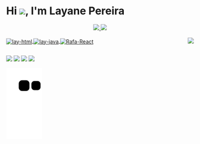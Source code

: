 <h1 align="left">Hi <img src="https://raw.githubusercontent.com/kaueMarques/kaueMarques/master/hi.gif" width="30px">, I'm Layane Pereira </h1>

<div align="center">
  <a href="https://github.com/LayannePereira">
  <img height="180em" src="https://github-readme-stats.vercel.app/api?username=LayannePereira&show_icons=true&theme=dracula&include_all_commits=true&count_private=true"/>
  <img height="180em" src="https://github-readme-stats.vercel.app/api/top-langs/?username=LayannePereira&layout=compact&langs_count=7&theme=dracula"/>
</div>
 
  <div style="display: inline_block"><br>
  <img align="center" alt="lay-html" height="30" width="70" src="https://img.shields.io/badge/-HTML-05122A?style=flat&logo=HTML5">
  <img align="center" alt="lay-java" height="30" width="70" src="https://img.shields.io/badge/-java-05122A?style=flat&logo=java">
  <img align="center" alt="Rafa-React" height="30" width="70" src="https://img.shields.io/badge/-MySQL-05122A?style=flat&logo=MySQL">
  <img align="right" height="150em"
  src="https://user-images.githubusercontent.com/98171057/154536926-6d65e225-1947-426a-a37d-b06f11c6dc39.png"/>
</div>
 
  ##
  
  <div> 
  <a href="https://instagram.com/laay_pereiira" target="_blank"><img src="https://img.shields.io/badge/-Instagram-%23E4405F?style=for-the-badge&logo=instagram&logoColor=white" target="_blank"></a>
 	<a href="https://www.twitch.tv/LayannePereiira" target="_blank"><img src="https://img.shields.io/badge/Twitch-9146FF?style=for-the-badge&logo=twitch&logoColor=white" target="_blank"></a>
  <a href = "mailto:layannepereiraa28@gmail.com"><img src="https://img.shields.io/badge/-Gmail-%23333?style=for-the-badge&logo=gmail&logoColor=white" target="_blank"></a>
  <a href="https://www.linkedin.com/in/layane-pereira-84b95a229/" target="_blank"><img src="https://img.shields.io/badge/-LinkedIn-%230077B5?style=for-the-badge&logo=linkedin&logoColor=white" target="_blank"></a> 
 
  ![Snake animation](https://github.com/rafaballerini/rafaballerini/blob/output/github-contribution-grid-snake.svg)
 
</div>

